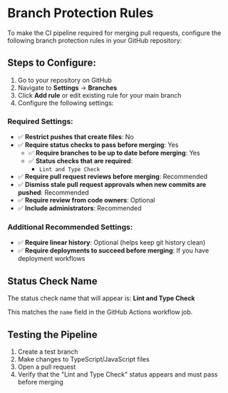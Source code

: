 # Branch Protection Rules

To make the CI pipeline required for merging pull requests, configure the following branch protection rules in your GitHub repository:

## Steps to Configure:

1. Go to your repository on GitHub
2. Navigate to **Settings** → **Branches**
3. Click **Add rule** or edit existing rule for your main branch
4. Configure the following settings:

### Required Settings:
- ✅ **Restrict pushes that create files**: No
- ✅ **Require status checks to pass before merging**: Yes
  - ✅ **Require branches to be up to date before merging**: Yes
  - ✅ **Status checks that are required**:
    - `Lint and Type Check`
- ✅ **Require pull request reviews before merging**: Recommended
- ✅ **Dismiss stale pull request approvals when new commits are pushed**: Recommended
- ✅ **Require review from code owners**: Optional
- ✅ **Include administrators**: Recommended

### Additional Recommended Settings:
- ✅ **Require linear history**: Optional (helps keep git history clean)
- ✅ **Require deployments to succeed before merging**: If you have deployment workflows

## Status Check Name
The status check name that will appear is: **Lint and Type Check**

This matches the `name` field in the GitHub Actions workflow job.

## Testing the Pipeline
1. Create a test branch
2. Make changes to TypeScript/JavaScript files
3. Open a pull request
4. Verify that the "Lint and Type Check" status appears and must pass before merging
